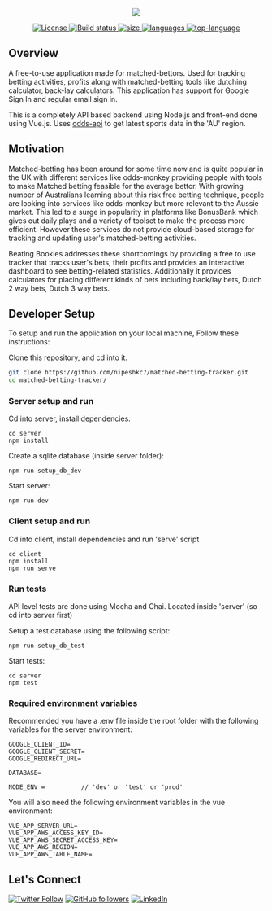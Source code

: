<p align="center">
  <img src="https://github.com/nipeshkc7/matched-betting-tracker/blob/master/client/public/logo.png">
</p>

<p align="center">
    <a href="https://github.com/nipeshkc7">
        <img src="https://img.shields.io/github/license/nipeshkc7/matched-betting-tracker" alt="License" />
    </a>
    <a href="https://github.com/nipeshkc7/matched-betting-tracker/actions">
        <img src="https://img.shields.io/github/workflow/status/nipeshkc7/matched-betting-tracker/Build, Test and deploy" alt="Build status" />
    </a>
    <a href="https://github.com/nipeshkc7/matched-betting-tracker/">
        <img src="https://img.shields.io/github/repo-size/nipeshkc7/matched-betting-tracker" alt="size" />
    </a>
    <a href="https://github.com/nipeshkc7/matched-betting-tracker/">
        <img src="https://img.shields.io/github/languages/count/nipeshkc7/matched-betting-tracker" alt="languages" />
    </a>
    <a href="https://github.com/nipeshkc7/matched-betting-tracker/">
        <img src="https://img.shields.io/github/languages/top/nipeshkc7/matched-betting-tracker" alt="top-language" />
    </a>
</p>

## Overview

A free-to-use application made for matched-bettors. Used for tracking betting activities, profits along with matched-betting tools like dutching calculator, back-lay calculators. This application has support for Google Sign In and regular email sign in.

This is a completely API based backend using Node.js and front-end done using Vue.js. Uses [odds-api](https://the-odds-api.com) to get latest sports data in the 'AU' region.

## Motivation

Matched-betting has been around for some time now and is quite popular in the UK with different services like odds-monkey providing people with tools to make Matched betting feasible for the average bettor. With growing number of Australians learning about this risk free betting technique, people are looking into services like odds-monkey but more relevant to the Aussie market. This led to a surge in popularity in platforms like BonusBank which gives out daily plays and a variety of toolset to make the process more efficient. However these services do not provide cloud-based storage for tracking and updating user's matched-betting activities.

Beating Bookies addresses these shortcomings by providing a free to use tracker that tracks user's bets, their profits and provides an interactive dashboard to see betting-related statistics. Additionally it provides calculators for placing different kinds of bets including back/lay bets, Dutch 2 way bets, Dutch 3 way bets.

## Developer Setup

To setup and run the application on your local machine, Follow these instructions:

Clone this repository, and cd into it.

```bash
git clone https://github.com/nipeshkc7/matched-betting-tracker.git
cd matched-betting-tracker/
```

### Server setup and run

Cd into server, install dependencies.

```
cd server
npm install
```

Create a sqlite database (inside server folder):

```
npm run setup_db_dev
```

Start server:

```
npm run dev
```

### Client setup and run

Cd into client, install dependencies and run 'serve' script

```
cd client
npm install
npm run serve
```

### Run tests

API level tests are done using Mocha and Chai. Located inside 'server' (so cd into server first)

Setup a test database using the following script:

```
npm run setup_db_test
```

Start tests:

```
cd server
npm test
```

### Required environment variables

Recommended you have a .env file inside the root folder with the following variables for the server environment:
```
GOOGLE_CLIENT_ID= 
GOOGLE_CLIENT_SECRET=
GOOGLE_REDIRECT_URL=

DATABASE=

NODE_ENV =          // 'dev' or 'test' or 'prod'
``` 

You will also need the following environment variables in the vue environment:
```
VUE_APP_SERVER_URL=
VUE_APP_AWS_ACCESS_KEY_ID=
VUE_APP_AWS_SECRET_ACCESS_KEY=
VUE_APP_AWS_REGION=
VUE_APP_AWS_TABLE_NAME= 
```


## Let's Connect

  [![Twitter Follow](https://img.shields.io/twitter/follow/nipeshkc7.svg?style=for-the-badge&logo=twitter)](https://twitter.com/Nipeshkc7)
  [![GitHub followers](https://img.shields.io/github/followers/nipeshkc7.svg?label=Follow&style=for-the-badge&logo=github)](https://github.com/nipeshkc7/) 
 [![LinkedIn](https://img.shields.io/static/v1.svg?label=connect&message=@ArpanKC&color=success&logo=linkedin&style=for-the-badge&logoColor=white&colorA=blue)](https://www.linkedin.com/in/arpan-kc7/)
